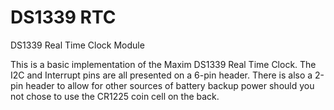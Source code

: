 # DS1339 RTC
 DS1339 Real Time Clock Module
 
This is a basic implementation of the Maxim DS1339 Real Time Clock.  The I2C and Interrupt pins are all presented on a 6-pin header.  There is also a 2-pin header to allow for other sources of battery backup power should you not chose to use the CR1225 coin cell on the back.
